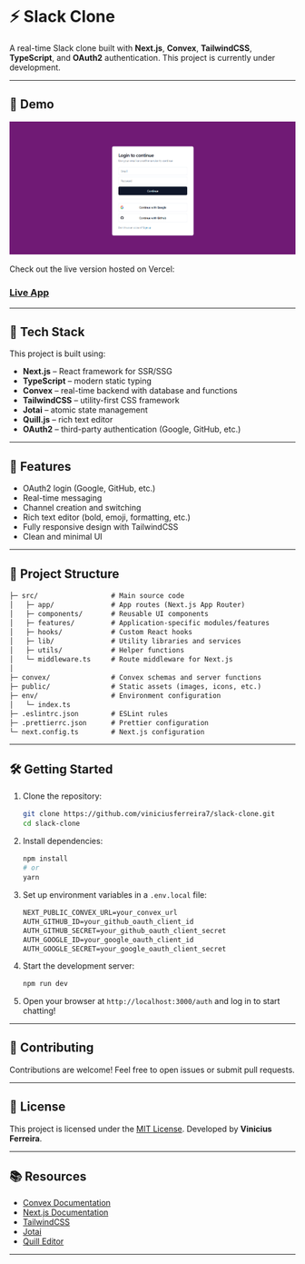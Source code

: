 # ⚡ Slack Clone

A real-time Slack clone built with **Next.js**, **Convex**, **TailwindCSS**, **TypeScript**, and **OAuth2** authentication. This project is currently under development.

---

## 🔗 Demo

![Slack Clone Preview](./public/preview.png)

Check out the live version hosted on Vercel:  
### [Live App](https://slack-clone-gynx9c7g1-viniciusferreira7s-projects.vercel.app/auth)

---

## 🧱 Tech Stack

This project is built using:

- **Next.js** – React framework for SSR/SSG  
- **TypeScript** – modern static typing  
- **Convex** – real-time backend with database and functions  
- **TailwindCSS** – utility-first CSS framework  
- **Jotai** – atomic state management  
- **Quill.js** – rich text editor  
- **OAuth2** – third-party authentication (Google, GitHub, etc.)

---

## 🚀 Features

- OAuth2 login (Google, GitHub, etc.)  
- Real-time messaging  
- Channel creation and switching  
- Rich text editor (bold, emoji, formatting, etc.)  
- Fully responsive design with TailwindCSS  
- Clean and minimal UI  

---

## 📁 Project Structure

```
├─ src/                  # Main source code
│   ├─ app/              # App routes (Next.js App Router)
│   ├─ components/       # Reusable UI components
│   ├─ features/         # Application-specific modules/features
│   ├─ hooks/            # Custom React hooks
│   ├─ lib/              # Utility libraries and services
│   ├─ utils/            # Helper functions
│   └─ middleware.ts     # Route middleware for Next.js
│
├─ convex/               # Convex schemas and server functions
├─ public/               # Static assets (images, icons, etc.)
├─ env/                  # Environment configuration
│   └─ index.ts
├─ .eslintrc.json        # ESLint rules
├─ .prettierrc.json      # Prettier configuration
└─ next.config.ts        # Next.js configuration
```

---

## 🛠️ Getting Started

1. Clone the repository:  
   ```bash
   git clone https://github.com/viniciusferreira7/slack-clone.git
   cd slack-clone
   ```

2. Install dependencies:

   ```bash
   npm install
   # or
   yarn
   ```

3. Set up environment variables in a `.env.local` file:

   ```env
   NEXT_PUBLIC_CONVEX_URL=your_convex_url
   AUTH_GITHUB_ID=your_github_oauth_client_id
   AUTH_GITHUB_SECRET=your_github_oauth_client_secret
   AUTH_GOOGLE_ID=your_google_oauth_client_id
   AUTH_GOOGLE_SECRET=your_google_oauth_client_secret
   ```

4. Start the development server:

   ```bash
   npm run dev
   ```

5. Open your browser at `http://localhost:3000/auth` and log in to start chatting!

---

## 🤝 Contributing

Contributions are welcome! Feel free to open issues or submit pull requests.

---

## 📜 License

This project is licensed under the [MIT License](LICENSE).
Developed by **Vinicius Ferreira**.

---

## 📚 Resources

* [Convex Documentation](https://docs.convex.dev/)
* [Next.js Documentation](https://nextjs.org/docs)
* [TailwindCSS](https://tailwindcss.com/)
* [Jotai](https://jotai.org/)
* [Quill Editor](https://quilljs.com/)

---